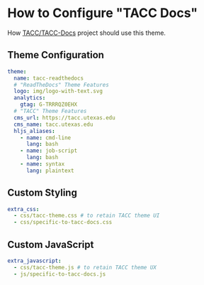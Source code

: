 # How to Configure "TACC Docs"

How [TACC/TACC-Docs][tacc-docs] project should use this theme.

[tacc-docs]: https://github.com/TACC/TACC-Docs

## Theme Configuration

```yaml
theme:
  name: tacc-readthedocs
  # "ReadTheDocs" Theme Features
  logo: img/logo-with-text.svg
  analytics:
    gtag: G-TRRRQZ0EHX
  # "TACC" Theme Features
  cms_url: https://tacc.utexas.edu
  cms_name: tacc.utexas.edu
  hljs_aliases:
    - name: cmd-line
      lang: bash
    - name: job-script
      lang: bash
    - name: syntax
      lang: plaintext
```

## Custom Styling

```yaml
extra_css:
  - css/tacc-theme.css # to retain TACC theme UI
  - css/specific-to-tacc-docs.css
```

## Custom JavaScript

```yaml
extra_javascript:
  - css/tacc-theme.js # to retain TACC theme UX
  - js/specific-to-tacc-docs.js
```
